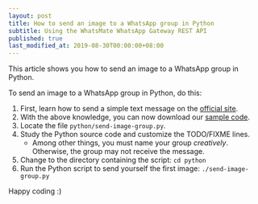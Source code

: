 ```yaml
---
layout: post
title: How to send an image to a WhatsApp group in Python
subtitle: Using the WhatsMate WhatsApp Gateway REST API
published: true
last_modified_at: 2019-08-30T00:00:00+08:00
---
```


This article shows you how to send an image to a WhatsApp group in Python.


To send an image to a WhatsApp group in Python, do this:

1. First, learn how to send a simple text message on the [official site](https://www.whatsmate.net/whatsapp-group-message-api.html). 
2. With the above knowledge, you can now download our [sample code](https://github.com/whatsmate/wa-demos/archive/master.zip).
3. Locate the file `python/send-image-group.py`.  <script src="https://gist.github.com/whatsmate/a11d315b7e215b551de690c5b04cdb98.js"></script>
4. Study the Python source code and customize the TODO/FIXME lines.
   * Among other things, you must name your group *creatively*. Otherwise, the group may not receive the message.
5. Change to the directory containing the script: `cd python`
6. Run the Python script to send yourself the first image: `./send-image-group.py`


Happy coding :) 


<br>
<script async src="//pagead2.googlesyndication.com/pagead/js/adsbygoogle.js"></script>
<ins class="adsbygoogle"
     style="display:inline-block;width:728px;height:90px"
     data-ad-client="ca-pub-7383487179928477"
     data-ad-slot="6959057004"></ins>
<script>
(adsbygoogle = window.adsbygoogle || []).push({});
</script>
<br>

